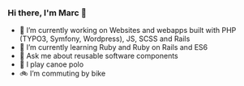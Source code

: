 ### Hi there, I'm Marc 👋

- 🔭 I’m currently working on Websites and webapps built with PHP (TYPO3, Symfony, Wordpress), JS, SCSS and Rails
- 🌱 I’m currently learning Ruby and Ruby on Rails and ES6
- 💬 Ask me about reusable software components
- 🛶 I play canoe polo
- 🚲 I’m commuting by bike
